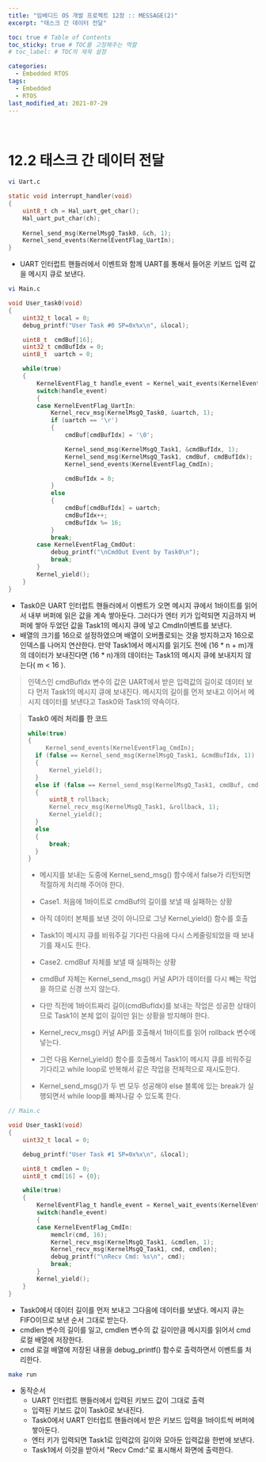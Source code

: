 ```yaml
---
title: "임베디드 OS 개발 프로젝트 12장 :: MESSAGE(2)"
excerpt: "태스크 간 데이터 전달"

toc: true # Table of Contents
toc_sticky: true # TOC를 고정해주는 역할 
# toc_label: # TOC의 제목 설정

categories:
  - Embedded RTOS
tags:
  - Embedded
  - RTOS
last_modified_at: 2021-07-29
---
```


<br/>

# 12.2 태스크 간 데이터 전달

```bash
vi Uart.c
```

```c
static void interrupt_handler(void)
{
    uint8_t ch = Hal_uart_get_char();
    Hal_uart_put_char(ch);
    
    Kernel_send_msg(KernelMsgQ_Task0, &ch, 1);
    Kernel_send_events(KernelEventFlag_UartIn);
}
```

- UART 인터럽트 핸들러에서 이벤트와 함께 UART를 통해서 들어온 키보드 입력 값을 메시지 큐로 보낸다.

```bash
vi Main.c
```

```c
void User_task0(void)
{
    uint32_t local = 0;
    debug_printf("User Task #0 SP=0x%x\n", &local);

    uint8_t  cmdBuf[16];
    uint32_t cmdBufIdx = 0;
    uint8_t  uartch = 0;

    while(true)
    {
        KernelEventFlag_t handle_event = Kernel_wait_events(KernelEventFlag_UartIn|KernelEventFlag_CmdOut);
        switch(handle_event)
        {
        case KernelEventFlag_UartIn:
            Kernel_recv_msg(KernelMsgQ_Task0, &uartch, 1);
            if (uartch == '\r')
            {
                cmdBuf[cmdBufIdx] = '\0';

                Kernel_send_msg(KernelMsgQ_Task1, &cmdBufIdx, 1);
                Kernel_send_msg(KernelMsgQ_Task1, cmdBuf, cmdBufIdx);
                Kernel_send_events(KernelEventFlag_CmdIn);

                cmdBufIdx = 0;
            }
            else
            {
                cmdBuf[cmdBufIdx] = uartch;
                cmdBufIdx++;
                cmdBufIdx %= 16;
            }
            break;
        case KernelEventFlag_CmdOut:
            debug_printf("\nCmdOut Event by Task0\n");
            break;
        }
        Kernel_yield();
    }
}
```

- Task0은 UART 인터럽트 핸들러에서 이벤트가 오면 메시지 큐에서 1바이트를 읽어서 내부 버퍼에 읽은 값을 계속 쌓아둔다. 그러다가 엔터 키가 입력되면 지금까지 버퍼에 쌓아 두었던 값을 Task1의 메시지 큐에 넣고 CmdIn이벤트를 보낸다.
- 배열의 크기를 16으로 설정하였으며 배열이 오버플로되는 것을 방지하고자 16으로 인덱스를 나머지 연산한다. 만약 Task1에서 메시지를 읽기도 전에 (16 * n + m)개의 데이터가 보내진다면 (16 * n)개의 데이터는 Task1의 메시지 큐에 보내지지 않는다( m < 16 ).

>인덱스인 cmdBufIdx 변수의 값은 UART에서 받은 입력값의 길이로 데이터 보다 먼저 Task1의 메시지 큐에 보내진다. 메시지의 길이를 먼저 보내고 이어서 메시지 데이터를 보낸다고 Task0와 Task1의 약속이다. 

>**Task0** **에러** **처리를** **한** **코드**
>
>```c
>while(true)
>{
>      Kernel_send_events(KernelEventFlag_CmdIn);
>	if (false == Kernel_send_msg(KernelMsgQ_Task1, &cmdBufIdx, 1))
>	{
>		Kernel_yield();
>	}
>	else if (false == Kernel_send_msg(KernelMsgQ_Task1, cmdBuf, cmdBufIdx))
>	{
>		uint8_t rollback;
>		Kernel_recv_msg(KernelMsgQ_Task1, &rollback, 1);
>		Kernel_yield();
>	}
>	else
>	{
>		break;
>	}
>}
>```
>
>- 메시지를 보내는 도중에 Kernel_send_msg() 함수에서 false가 리턴되면 적절하게 처리해 주어야 한다.
>
>- Case1. 처음에 1바이트로 cmdBuf의 길이를 보낼 때 실패하는 상황 
>  - 아직 데이터 본체를 보낸 것이 아니므로 그냥 Kernel_yield() 함수를 호출
>
>   - Task1이 메시지 큐를 비워주길 기다린 다음에 다시 스케줄링되었을 때 보내기를 재시도 한다.
>
>- Case2. cmdBuf 자체를 보낼 때 실패하는 상황 
>  - cmdBuf 자체는 Kernel_send_msg() 커널 API가 데이터를 다시 빼는 작업을 하므로 신경 쓰지 않는다.
>
>   - 다만 직전에 1바이트짜리 길이(cmdBufIdx)를 보내는 작업은 성공한 상태이므로 Task1이 본체 없이 길이만 읽는 상황을 방지해야 한다.
>   - Kernel_recv_msg() 커널 API를 호출해서 1바이트를 읽어 rollback 변수에 넣는다. 
>   - 그런 다음 Kernel_yield() 함수를 호출해서 Task1이 메시지 큐를 비워주길 기다리고 while loop로 반복해서 같은 작업을 전체적으로 재시도한다.
>   - Kernel_send_msg()가 두 번 모두 성공해야 else 블록에 있는 break가 실행되면서 while loop를 빠져나갈 수 있도록 한다. 

```c
// Main.c

void User_task1(void)
{
    uint32_t local = 0;

    debug_printf("User Task #1 SP=0x%x\n", &local);

    uint8_t cmdlen = 0;
    uint8_t cmd[16] = {0};

    while(true)
    {
        KernelEventFlag_t handle_event = Kernel_wait_events(KernelEventFlag_CmdIn);
        switch(handle_event)
        {
        case KernelEventFlag_CmdIn:
            memclr(cmd, 16);
            Kernel_recv_msg(KernelMsgQ_Task1, &cmdlen, 1);
            Kernel_recv_msg(KernelMsgQ_Task1, cmd, cmdlen);
            debug_printf("\nRecv Cmd: %s\n", cmd);
            break;
        }
        Kernel_yield();
    }
}
```

- Task0에서 데이터 길이를 먼저 보내고 그다음에 데이터를 보냈다. 메시지 큐는 FIFO이므로 보낸 순서 그대로 받는다.
- cmdlen 변수의 길이를 일고, cmdlen 변수의 값 길이만큼 메시지를 읽어서 cmd 로컬 배열에 저장한다.
- cmd 로걸 배열에 저장된 내용을 debug_printf() 함수로 출력하면서 이벤트를 처리한다.

```bash
make run
```

- 동작순서
  - UART 인터럽트 핸들러에서 입력된 키보드 값이 그대로 출력
  - 입력된 키보드 값이 Task0로 보내진다.
  - Task0에서 UART 인터럽트 핸들러에서 받은 키보드 입력을 1바이트씩 버퍼에 쌓아둔다.
  - 엔터 키가 입력되면 Task1로 입력값의 길이와 모아둔 입력값을 한번에 보낸다.
  - Task1에서 이것을 받아서 "Recv Cmd:"로 표시해서 화면에 출력한다. 

